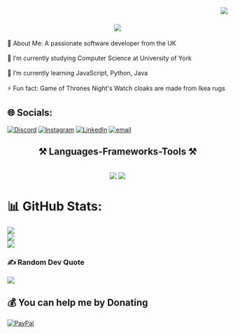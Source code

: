<img align="right" src="https://visitor-badge.laobi.icu/badge?page_id=tanya-hubatenko/tanya-hubatenko" />

<h1 align="center">
    <img src="https://readme-typing-svg.herokuapp.com/?font=Righteous&size=35&center=true&vCenter=true&width=500&height=70&duration=4000&lines=Hi+There!+👋;+I'm+Tanya+Hubatenko!;" />
</h1>
💫 About Me:
A passionate software developer from the UK<br><br>🔭 I’m currently studying Computer Science at University of York<br><br>🌱 I’m currently learning JavaScript, Python, Java<br><br>⚡ Fun fact:  Game of Thrones Night's Watch cloaks are made from Ikea rugs


## 🌐 Socials:
[![Discord](https://img.shields.io/badge/Discord-%237289DA.svg?logo=discord&logoColor=white)](https://discord.gg/8WAzPvW8) [![Instagram](https://img.shields.io/badge/Instagram-%23E4405F.svg?logo=Instagram&logoColor=white)](https://instagram.com/tanyas_adventures_) [![LinkedIn](https://img.shields.io/badge/LinkedIn-%230077B5.svg?logo=linkedin&logoColor=white)](https://linkedin.com/in/tanya-hubatenko-97589b2b3) [![email](https://img.shields.io/badge/Email-D14836?logo=gmail&logoColor=white)](mailto:thubatenko@gmail.com) 

<h2 align="center">⚒️ Languages-Frameworks-Tools ⚒️</h2>
<br/>
<div align="center">
    <img src="https://skillicons.dev/icons?i=html,css,vscode,github,figma,canva" />
    <img src="https://skillicons.dev/icons?i=python,javascript,typescript,c,java" />
<br>
</div>

# 📊 GitHub Stats:
![](https://github-readme-stats.vercel.app/api?username=tanya-hubatenko&theme=dark&hide_border=false&include_all_commits=false&count_private=false)<br/>
![](https://nirzak-streak-stats.vercel.app/?user=tanya-hubatenko&theme=dark&hide_border=false)<br/>
![](https://github-readme-stats.vercel.app/api/top-langs/?username=tanya-hubatenko&theme=dark&hide_border=false&include_all_commits=false&count_private=false&layout=compact)

### ✍️ Random Dev Quote
![](https://quotes-github-readme.vercel.app/api?type=horizontal&theme=merko)

## 💰 You can help me by Donating
[![PayPal](https://img.shields.io/badge/PayPal-00457C?style=for-the-badge&logo=paypal&logoColor=white)](https://paypal.me/THubatenko) 

